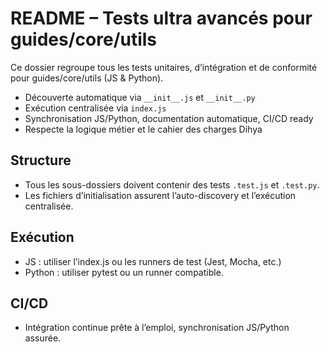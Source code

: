 # README – Tests ultra avancés pour guides/core/utils

Ce dossier regroupe tous les tests unitaires, d’intégration et de conformité pour guides/core/utils (JS & Python).

- Découverte automatique via `__init__.js` et `__init__.py`
- Exécution centralisée via `index.js`
- Synchronisation JS/Python, documentation automatique, CI/CD ready
- Respecte la logique métier et le cahier des charges Dihya

## Structure
- Tous les sous-dossiers doivent contenir des tests `.test.js` et `.test.py`.
- Les fichiers d’initialisation assurent l’auto-discovery et l’exécution centralisée.

## Exécution
- JS : utiliser l’index.js ou les runners de test (Jest, Mocha, etc.)
- Python : utiliser pytest ou un runner compatible.

## CI/CD
- Intégration continue prête à l’emploi, synchronisation JS/Python assurée.
